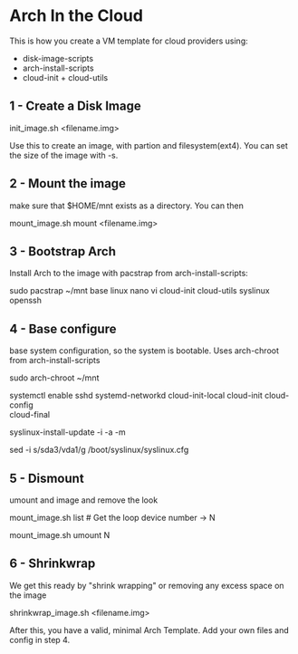 Arch In the Cloud
=================

This is how you create a VM template for cloud providers using:
* disk-image-scripts
* arch-install-scripts
* cloud-init + cloud-utils

1 - Create a Disk Image
-----------------------
init_image.sh <filename.img>

Use this to create an image, with partion and filesystem(ext4). You can set the
size of the image with -s.

2 - Mount the image
-------------------
make sure that $HOME/mnt exists as a directory. You can then

mount_image.sh mount <filename.img>

3 - Bootstrap Arch
------------------
Install Arch to the image with pacstrap from arch-install-scripts:

sudo pacstrap ~/mnt base linux nano vi cloud-init cloud-utils syslinux openssh


4 - Base configure
------------------
base system configuration, so the system is bootable. Uses arch-chroot from
arch-install-scripts

sudo arch-chroot ~/mnt

systemctl enable sshd systemd-networkd cloud-init-local cloud-init cloud-config \
cloud-final

syslinux-install-update -i -a -m

sed -i s/sda3/vda1/g /boot/syslinux/syslinux.cfg

5 - Dismount
------------
umount and image and remove the look

mount_image.sh list # Get the loop device number -> N

mount_image.sh umount N

6 - Shrinkwrap
--------------
We get this ready by "shrink wrapping" or removing any excess space on the image

shrinkwrap_image.sh <filename.img>


After this, you have a valid, minimal Arch Template. Add your own files and
config in step 4.
